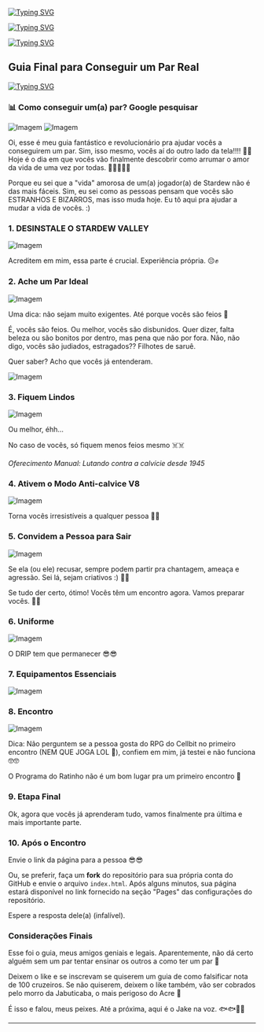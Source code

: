 [![Typing SVG](https://readme-typing-svg.herokuapp.com?font=Oswald&weight=600&size=27&pause=1000&color=F75DF4&center=true&vCenter=true&random=true&width=435&lines=Como+Pedir+Algu%C3%A9m+em+Namoro+%F0%9F%A5%B5%F0%9F%A5%B5)](https://git.io/typing-svg)

[![Typing SVG](https://readme-typing-svg.herokuapp.com?font=Oswald&weight=600&size=27&pause=1000&color=FF5733&center=true&vCenter=true&random=true&width=435&lines=Como+Pedir+Algu%C3%A9m+em+Namoro+%F0%9F%A5%B5%F0%9F%A5%B5)](https://git.io/typing-svg)

[![Typing SVG](https://readme-typing-svg.herokuapp.com?font=Oswald&weight=600&size=27&pause=1000&color=33FF57&center=true&vCenter=true&random=true&width=435&lines=Como+Pedir+Algu%C3%A9m+em+Namoro+%F0%9F%A5%B5%F0%9F%A5%B5)](https://git.io/typing-svg)

## Guia Final para Conseguir um Par Real
[![Typing SVG](https://readme-typing-svg.herokuapp.com?font=Oswald&weight=500&size=18&pause=3000&color=3873F7&center=true&vCenter=true&random=true&width=435&lines=Oficial+sem+V%C3%ADrus+%E2%80%93+%C3%9Altima+Edi%C3%A7%C3%A3o+Deluxe+360p+Dublado+%F0%9F%90%93)](https://git.io/typing-svg)


### 📊 Como conseguir um(a) par? Google pesquisar

![Imagem](https://steamuserimages-a.akamaihd.net/ugc/2484381748304052269/33FE849B6912BD519C78F39C5E1C3B51D31B9DD2/)
![Imagem](https://st4.depositphotos.com/4744673/20129/i/450/depositphotos_201291672-stock-photo-young-funny-geek-nerd-woman.jpg)

Oi, esse é meu guia fantástico e revolucionário pra ajudar vocês a conseguirem um par. Sim, isso mesmo, vocês aí do outro lado da tela!!!! 🐎💩 Hoje é o dia em que vocês vão finalmente descobrir como arrumar o amor da vida de uma vez por todas. 🦃🦃🦃🦃🦃

Porque eu sei que a "vida" amorosa de um(a) jogador(a) de Stardew não é das mais fáceis. Sim, eu sei como as pessoas pensam que vocês são ESTRANHOS E BIZARROS, mas isso muda hoje. Eu tô aqui pra ajudar a mudar a vida de vocês. :)

### 1. DESINSTALE O STARDEW VALLEY

![Imagem](https://steamuserimages-a.akamaihd.net/ugc/2484381748304088764/1027E3503B55F557FE0F0E80537D7181ADDC8452/)

Acreditem em mim, essa parte é crucial. Experiência própria. 😔✊

### 2. Ache um Par Ideal

![Imagem](https://steamuserimages-a.akamaihd.net/ugc/2484381748304151402/A21DD9D8D281E148C84F86197C043E508F23A58A/)

Uma dica: não sejam muito exigentes. Até porque vocês são feios 🤡

É, vocês são feios. Ou melhor, vocês são disbunidos. Quer dizer, falta beleza ou são bonitos por dentro, mas pena que não por fora. Não, não digo, vocês são judiados, estragados?? Filhotes de saruê.

Quer saber? Acho que vocês já entenderam.

![Imagem](https://steamuserimages-a.akamaihd.net/ugc/2484381748304950714/302473D1CA8BD34BFA6B58182160605200D58AD5/)

### 3. Fiquem Lindos

![Imagem](https://steamuserimages-a.akamaihd.net/ugc/2484381748304293906/5F7015241FED8D2353F6B62C44797F1958FA03AB/)

Ou melhor, éhh...

No caso de vocês, só fiquem menos feios mesmo ☠️☠️

*Oferecimento Manual: Lutando contra a calvície desde 1945*

### 4. Ativem o Modo Anti-calvice V8

![Imagem](https://steamuserimages-a.akamaihd.net/ugc/2484381748304224192/F16164BAFD96B3E34B508B044758D7A9660EA7DC/)

Torna vocês irresistíveis a qualquer pessoa 🥵🥵


### 5. Convidem a Pessoa para Sair

![Imagem](https://steamuserimages-a.akamaihd.net/ugc/2484381748304445548/F544E7140033409C6ECDF2EE05C90911FBF4B1A1/)

Se ela (ou ele) recusar, sempre podem partir pra chantagem, ameaça e agressão. Sei lá, sejam criativos :) 🤬🤜

Se tudo der certo, ótimo! Vocês têm um encontro agora. Vamos preparar vocês. 🤯🤯

### 6. Uniforme

![Imagem](https://steamuserimages-a.akamaihd.net/ugc/2484381748305022665/E37880A686AD89F5535E79055328AC299C267F6D/)

O DRIP tem que permanecer 😎😎

### 7. Equipamentos Essenciais

![Imagem](https://i.pinimg.com/736x/0c/dd/9e/0cdd9ec25011bd62a82b212cf750377a.jpg)

### 8. Encontro

![Imagem](https://steamuserimages-a.akamaihd.net/ugc/2484381748304606884/34D14497456FD80D029B2075D6313E0B03B02FBE/)

Dica: Não perguntem se a pessoa gosta do RPG do Cellbit no primeiro encontro (NEM QUE JOGA LOL 🤬), confiem em mim, já testei e não funciona 🤓🤓

O Programa do Ratinho não é um bom lugar pra um primeiro encontro 🐀

### 9. Etapa Final

Ok, agora que vocês já aprenderam tudo, vamos finalmente pra última e mais importante parte.

### 10. Após o Encontro

Envie o link da página para a pessoa 😎😎

Ou, se preferir, faça um **fork** do repositório para sua própria conta do GitHub e envie o arquivo `index.html`. Após alguns minutos, sua página estará disponível no link fornecido na seção "Pages" das configurações do repositório.

Espere a resposta dele(a) (infalível).

### Considerações Finais

Esse foi o guia, meus amigos geniais e legais. Aparentemente, não dá certo alguém sem um par tentar ensinar os outros a como ter um par 🤠

Deixem o like e se inscrevam se quiserem um guia de como falsificar nota de 100 cruzeiros. Se não quiserem, deixem o like também, vão ser cobrados pelo morro da Jabuticaba, o mais perigoso do Acre 🤫

É isso e falou, meus peixes. Até a próxima, aqui é o Jake na voz. 🐟🐟😬😬

---
